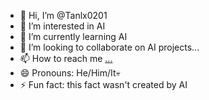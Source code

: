 - 👋 Hi, I’m @Tanlx0201
- 👀 I’m interested in AI
- 🌱 I’m currently learning AI
- 💞️ I’m looking to collaborate on AI projects...
- 📫 How to reach me [...](https://www.facebook.com/tan.luuxuan.18)
- 😄 Pronouns: He/Him/It💀
- ⚡ Fun fact: this fact wasn't created by AI

<!---
Tanlx0201/Tanlx0201 is a ✨ special ✨ repository because its `README.md` (this file) appears on your GitHub profile.
You can click the Preview link to take a look at your changes.
--->

